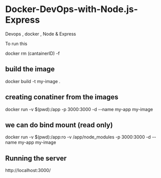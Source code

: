 # Docker-DevOps-with-Node.js-Express
Devops , docker , Node &amp; Express


To run this 

docker rm (cantainerID) -f

## build the image
   docker build -t my-image .

## creating conatiner from the images

  docker run -v $(pwd):/app -p 3000:3000 -d --name my-app my-image

## we can do bind mount (read only)

 docker run -v $(pwd):/app:ro -v /app/node_modules  -p 3000:3000 -d --name my-app my-image

## Running the server

   http://localhost:3000/
